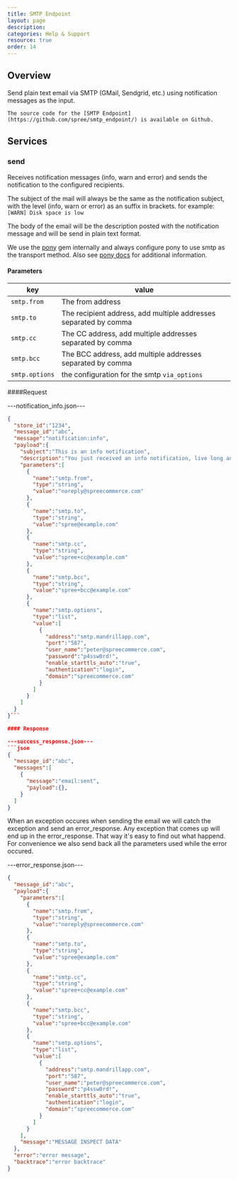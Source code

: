 ```yaml
---
title: SMTP Endpoint
layout: page
description:
categories: Help & Support
resource: true
order: 14
---
```


## Overview

Send plain text email via SMTP (GMail, Sendgrid, etc.) using notification messages as the input.

```
The source code for the [SMTP Endpoint](https://github.com/spree/smtp_endpoint/) is available on Github.
```

## Services

### send

Receives notification messages (info, warn and error) and sends the notification to the configured recipients.

The subject of the mail will always be the same as the notification subject, with the level (info, warn or error) as an suffix in brackets. for example: ```[WARN] Disk space is low```

The body of the email will be the description posted with the notification message and will be send in plain text format.

We use the [pony](https://github.com/benprew/pony) gem internally and always configure pony to use smtp as the transport method. Also see [pony docs](https://github.com/benprew/pony#transport) for additional information.

#### Parameters

|key | value |
|----|-------|
|```smtp.from```| The from address |
|```smtp.to```| The recipient address, add multiple addresses separated by comma |
|```smtp.cc```| The CC address, add multiple addresses separated by comma|
|```smtp.bcc```| The BCC address, add multiple addresses separated by comma|
|```smtp.options```| the configuration for the smtp ```via_options```|


####Request

---notification_info.json---
```json
{
  "store_id":"1234",
  "message_id":"abc",
  "message":"notification:info",
  "payload":{
    "subject":"This is an info notification",
    "description":"You just received an info notification, live long and prosper!",
    "parameters":[
      {
        "name":"smtp.from",
        "type":"string",
        "value":"noreply@spreecommerce.com"
      },
      {
        "name":"smtp.to",
        "type":"string",
        "value":"spree@example.com"
      },
      {
        "name":"smtp.cc",
        "type":"string",
        "value":"spree+cc@example.com"
      },
      {
        "name":"smtp.bcc",
        "type":"string",
        "value":"spree+bcc@example.com"
      },
      {
        "name":"smtp.options",
        "type":"list",
        "value":[
          {
            "address":"smtp.mandrillapp.com",
            "port":"587",
            "user_name":"peter@spreecommerce.com",
            "password":"p4ssw0rd!",
            "enable_starttls_auto":"true",
            "authentication":"login",
            "domain":"spreecommerce.com"
          }
        ]
      }
    ]
  }
}```

#### Response

---success_response.json---
```json
{
  "message_id":"abc",
  "messages":[
    {
      "message":"email:sent",
      "payload":{},
    }
  ]
}
```

When an exception occures when sending the email we will catch the exception and send an error_response. Any exception that comes up will end up in the error_response. That way it's easy to find out what happend. For convenience we also send back all the parameters used while the error occured.

---error_response.json---
```json
{
  "message_id":"abc",
  "payload":{
    "parameters":[
      {
        "name":"smtp.from",
        "type":"string",
        "value":"noreply@spreecommerce.com"
      },
      {
        "name":"smtp.to",
        "type":"string",
        "value":"spree@example.com"
      },
      {
        "name":"smtp.cc",
        "type":"string",
        "value":"spree+cc@example.com"
      },
      {
        "name":"smtp.bcc",
        "type":"string",
        "value":"spree+bcc@example.com"
      },
      {
        "name":"smtp.options",
        "type":"list",
        "value":[
          {
            "address":"smtp.mandrillapp.com",
            "port":"587",
            "user_name":"peter@spreecommerce.com",
            "password":"p4ssw0rd!",
            "enable_starttls_auto":"true",
            "authentication":"login",
            "domain":"spreecommerce.com"
          }
        ]
      }
    ],
    "message":"MESSAGE INSPECT DATA"
  },
  "error":"error message",
  "backtrace":"error backtrace"
}
```
